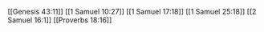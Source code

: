 [[Genesis 43:11]]
[[1 Samuel 10:27]]
[[1 Samuel 17:18]]
[[1 Samuel 25:18]]
[[2 Samuel 16:1]]
[[Proverbs 18:16]]
